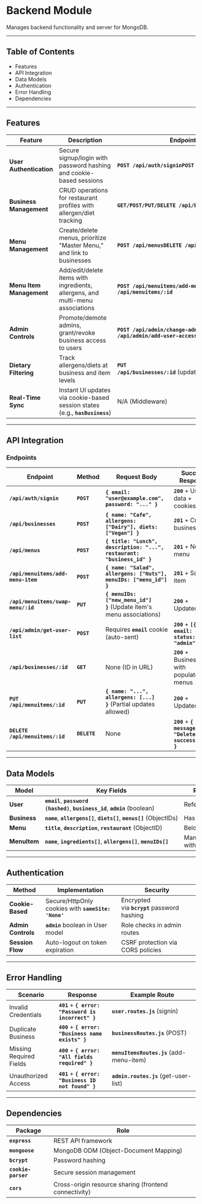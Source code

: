 # **Backend Module**

Manages backend functionality and server for MongoDB.

---

## **Table of Contents**

- Features
- API Integration
- Data Models
- Authentication
- Error Handling
- Dependencies

---

## **Features**

| **Feature** | **Description** | **Endpoint** | **Schema/Model** | **Key Methods** |
| --- | --- | --- | --- | --- |
| **User Authentication** | Secure signup/login with password hashing and cookie-based sessions | **`POST /api/auth/signinPOST /api/auth/signup`** | **`User.js`** | **`comparePassword()`**, **`pre('save')`** (hooking) |
| **Business Management** | CRUD operations for restaurant profiles with allergen/diet tracking | **`GET/POST/PUT/DELETE /api/businesses`** | **`Business.js`** | **`populate('menus')`** (for nested data) |
| **Menu Management** | Create/delete menus, prioritize "Master Menu," and link to businesses | **`POST /api/menusDELETE /api/menus/:id`** | **`Menu.js`** | **`sort()`** (Master Menu prioritization) |
| **Menu Item Management** | Add/edit/delete items with ingredients, allergens, and multi-menu associations | **`POST /api/menuitems/add-menu-itemPUT /api/menuitems/:id`** | **`MenuItem.js`** | **`find({ menuIDs })`** (filtering by menu) |
| **Admin Controls** | Promote/demote admins, grant/revoke business access to users | **`POST /api/admin/change-admin-statusPOST /api/admin/add-user-access`** | **`User.js`** | Aggregation pipelines (e.g., **`$match`**, **`$project`**) |
| **Dietary Filtering** | Track allergens/diets at business and item levels | **`PUT /api/businesses/:id`** (update **`allergens`**/**`diets`**) | **`Business.jsMenuItem.js`** | Array operations (e.g., **`$push`**, **`$pull`**) |
| **Real-Time Sync** | Instant UI updates via cookie-based session states (e.g., **`hasBusiness`**) | N/A (Middleware) | **`cookies.js`** | **`setCookies()`**, **`updateCookie()`** |

---

## **API Integration**

### **Endpoints**

| **Endpoint** | **Method** | **Request Body** | **Success Response** | **Error Cases** |
| --- | --- | --- | --- | --- |
| **`/api/auth/signin`** | **`POST`** | **`{ email: "user@example.com", password: "..." }`** | **`200`** + User data + cookies set | **`401`** (Invalid email/password), **`400`** (Missing fields) |
| **`/api/businesses`** | **`POST`** | **`{ name: "Cafe", allergens: ["Dairy"], diets: ["Vegan"] }`** | **`201`** + Created business | **`400`** (Duplicate name), **`500`** (DB error) |
| **`/api/menus`** | **`POST`** | **`{ title: "Lunch", description: "...", restaurant: "business_id" }`** | **`201`** + New menu | **`404`** (Business not found), **`400`** (Validation) |
| **`/api/menuitems/add-menu-item`** | **`POST`** | **`{ name: "Salad", allergens: ["Nuts"], menuIDs: ["menu_id"] }`** | **`201`** + Saved item | **`400`** (Empty fields), **`500`** (Save failed) |
| **`/api/menuitems/swap-menu/:id`** | **`PUT`** | **`{ menuIDs: ["new_menu_id"] }`** (Update item's menu associations) | **`200`** + Updated item | **`404`** (Item not found), **`400`** (Invalid ID) |
| **`/api/admin/get-user-list`** | **`POST`** | Requires **`email`** cookie (auto-sent) | **`200`** + **`[{ email: "...", status: "admin" }]`** | **`401`** (No business ID), **`404`** (No users) |
| **`/api/businesses/:id`** | **`GET`** | None (ID in URL) | **`200`** + Business data with populated menus | **`404`** (Business not found) |
| **`PUT /api/menuitems/:id`** | **`PUT`** | **`{ name: "...", allergens: [...] }`** (Partial updates allowed) | **`200`** + Updated item | **`404`** (Item not found), **`400`** (Invalid data) |
| **`DELETE /api/menuitems/:id`** | **`DELETE`** | None | **`200`** + **`{ message: "Deleted successfully" }`** | **`404`** (Item not found) |

---

## **Data Models**

| **Model** | **Key Fields** | **Relationships** |
| --- | --- | --- |
| **User** | **`email`**, **`password (hashed)`**, **`business_id`**, **`admin`** (boolean) | References **`Business`** |
| **Business** | **`name`**, **`allergens[]`**, **`diets[]`**, **`menus[]`** (ObjectIDs) | Has many **`Menu`** |
| **Menu** | **`title`**, **`description`**, **`restaurant`** (ObjectID) | Belongs to **`Business`** |
| **MenuItem** | **`name`**, **`ingredients[]`**, **`allergens[]`**, **`menuIDs[]`** | Many-to-many with **`Menu`** |

---

## **Authentication**

| **Method** | **Implementation** | **Security** |
| --- | --- | --- |
| **Cookie-Based** | Secure/HttpOnly cookies with **`sameSite: 'None'`** | Encrypted via **`bcrypt`** password hashing |
| **Admin Controls** | **`admin`** boolean in User model | Role checks in admin routes |
| **Session Flow** | Auto-logout on token expiration | CSRF protection via CORS policies |

---

## **Error Handling**

| **Scenario** | **Response** | **Example Route** |
| --- | --- | --- |
| Invalid Credentials | **`401`** + **`{ error: "Password is incorrect" }`** | **`user.routes.js`** (signin) |
| Duplicate Business | **`400`** + **`{ error: "Business name exists" }`** | **`businessRoutes.js`** (POST) |
| Missing Required Fields | **`400`** + **`{ error: "All fields required" }`** | **`menuItemsRoutes.js`** (add-menu-item) |
| Unauthorized Access | **`401`** + **`{ error: "Business ID not found" }`** | **`admin.routes.js`** (get-user-list) |

---

## **Dependencies**

| **Package** | **Role** |
| --- | --- |
| **`express`** | REST API framework |
| **`mongoose`** | MongoDB ODM (Object-Document Mapping) |
| **`bcrypt`** | Password hashing |
| **`cookie-parser`** | Secure session management |
| **`cors`** | Cross-origin resource sharing (frontend connectivity) |